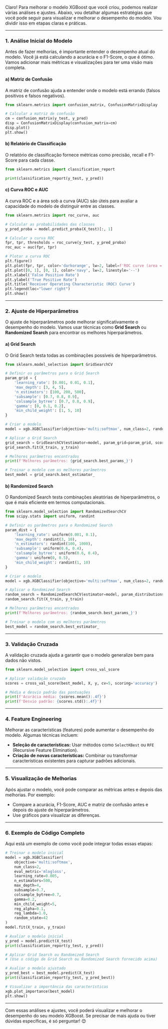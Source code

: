 Claro! Para melhorar o modelo XGBoost que você criou, podemos realizar várias análises e ajustes. Abaixo, vou detalhar algumas estratégias que você pode seguir para visualizar e melhorar o desempenho do modelo. Vou dividir isso em etapas claras e práticas.

---

### **1. Análise Inicial do Modelo**
Antes de fazer melhorias, é importante entender o desempenho atual do modelo. Você já está calculando a acurácia e o F1-Score, o que é ótimo. Vamos adicionar mais métricas e visualizações para ter uma visão mais completa.

#### a) **Matriz de Confusão**
A matriz de confusão ajuda a entender onde o modelo está errando (falsos positivos e falsos negativos).

```python
from sklearn.metrics import confusion_matrix, ConfusionMatrixDisplay

# Calcular a matriz de confusão
cm = confusion_matrix(y_test, y_pred)
disp = ConfusionMatrixDisplay(confusion_matrix=cm)
disp.plot()
plt.show()
```

#### b) **Relatório de Classificação**
O relatório de classificação fornece métricas como precisão, recall e F1-Score para cada classe.

```python
from sklearn.metrics import classification_report

print(classification_report(y_test, y_pred))
```

#### c) **Curva ROC e AUC**
A curva ROC e a área sob a curva (AUC) são úteis para avaliar a capacidade do modelo de distinguir entre as classes.

```python
from sklearn.metrics import roc_curve, auc

# Calcular as probabilidades das classes
y_pred_proba = model.predict_proba(X_test)[:, 1]

# Calcular a curva ROC
fpr, tpr, thresholds = roc_curve(y_test, y_pred_proba)
roc_auc = auc(fpr, tpr)

# Plotar a curva ROC
plt.figure()
plt.plot(fpr, tpr, color='darkorange', lw=2, label=f'ROC curve (area = {roc_auc:.2f})')
plt.plot([0, 1], [0, 1], color='navy', lw=2, linestyle='--')
plt.xlabel('False Positive Rate')
plt.ylabel('True Positive Rate')
plt.title('Receiver Operating Characteristic (ROC) Curve')
plt.legend(loc="lower right")
plt.show()
```

---

### **2. Ajuste de Hiperparâmetros**
O ajuste de hiperparâmetros pode melhorar significativamente o desempenho do modelo. Vamos usar técnicas como **Grid Search** ou **Randomized Search** para encontrar os melhores hiperparâmetros.

#### a) **Grid Search**
O Grid Search testa todas as combinações possíveis de hiperparâmetros.

```python
from sklearn.model_selection import GridSearchCV

# Definir os parâmetros para o Grid Search
param_grid = {
    'learning_rate': [0.001, 0.01, 0.1],
    'max_depth': [3, 4, 5],
    'n_estimators': [100, 200, 500],
    'subsample': [0.7, 0.8, 0.9],
    'colsample_bytree': [0.7, 0.8, 0.9],
    'gamma': [0, 0.1, 0.2],
    'min_child_weight': [1, 5, 10]
}

# Criar o modelo
model = xgb.XGBClassifier(objective='multi:softmax', num_class=2, random_state=42)

# Aplicar o Grid Search
grid_search = GridSearchCV(estimator=model, param_grid=param_grid, scoring='accuracy', cv=3, verbose=1)
grid_search.fit(X_train, y_train)

# Melhores parâmetros encontrados
print(f'Melhores parâmetros: {grid_search.best_params_}')

# Treinar o modelo com os melhores parâmetros
best_model = grid_search.best_estimator_
```

#### b) **Randomized Search**
O Randomized Search testa combinações aleatórias de hiperparâmetros, o que é mais eficiente em termos computacionais.

```python
from sklearn.model_selection import RandomizedSearchCV
from scipy.stats import uniform, randint

# Definir os parâmetros para o Randomized Search
param_dist = {
    'learning_rate': uniform(0.001, 0.1),
    'max_depth': randint(3, 10),
    'n_estimators': randint(100, 1000),
    'subsample': uniform(0.6, 0.4),
    'colsample_bytree': uniform(0.6, 0.4),
    'gamma': uniform(0, 0.5),
    'min_child_weight': randint(1, 10)
}

# Criar o modelo
model = xgb.XGBClassifier(objective='multi:softmax', num_class=2, random_state=42)

# Aplicar o Randomized Search
random_search = RandomizedSearchCV(estimator=model, param_distributions=param_dist, n_iter=50, scoring='accuracy', cv=3, verbose=1)
random_search.fit(X_train, y_train)

# Melhores parâmetros encontrados
print(f'Melhores parâmetros: {random_search.best_params_}')

# Treinar o modelo com os melhores parâmetros
best_model = random_search.best_estimator_
```

---

### **3. Validação Cruzada**
A validação cruzada ajuda a garantir que o modelo generalize bem para dados não vistos.

```python
from sklearn.model_selection import cross_val_score

# Aplicar validação cruzada
scores = cross_val_score(best_model, X, y, cv=5, scoring='accuracy')

# Média e desvio padrão das pontuações
print(f'Acurácia média: {scores.mean():.4f}')
print(f'Desvio padrão: {scores.std():.4f}')
```

---

### **4. Feature Engineering**
Melhorar as características (features) pode aumentar o desempenho do modelo. Algumas técnicas incluem:
- **Seleção de características:** Usar métodos como `SelectKBest` ou `RFE` (Recursive Feature Elimination).
- **Criação de novas características:** Combinar ou transformar características existentes para capturar padrões adicionais.

---

### **5. Visualização de Melhorias**
Após ajustar o modelo, você pode comparar as métricas antes e depois das melhorias. Por exemplo:
- Compare a acurácia, F1-Score, AUC e matriz de confusão antes e depois do ajuste de hiperparâmetros.
- Use gráficos para visualizar as diferenças.

---

### **6. Exemplo de Código Completo**
Aqui está um exemplo de como você pode integrar todas essas etapas:

```python
# Treinar o modelo inicial
model = xgb.XGBClassifier(
    objective='multi:softmax',
    num_class=2,
    eval_metric='mlogloss',
    learning_rate=0.005,
    n_estimators=500,
    max_depth=4,
    subsample=0.7,
    colsample_bytree=0.7,
    gamma=0.2,
    min_child_weight=5,
    reg_alpha=0.1,
    reg_lambda=1.0,
    random_state=42
)
model.fit(X_train, y_train)

# Avaliar o modelo inicial
y_pred = model.predict(X_test)
print(classification_report(y_test, y_pred))

# Aplicar Grid Search ou Randomized Search
# (Use o código de Grid Search ou Randomized Search fornecido acima)

# Avaliar o modelo ajustado
y_pred_best = best_model.predict(X_test)
print(classification_report(y_test, y_pred_best))

# Visualizar a importância das características
xgb.plot_importance(best_model)
plt.show()
```

---

Com essas análises e ajustes, você poderá visualizar e melhorar o desempenho do seu modelo XGBoost. Se precisar de mais ajuda ou tiver dúvidas específicas, é só perguntar! 😊